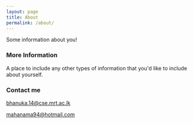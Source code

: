 ```yaml
---
layout: page
title: About
permalink: /about/
---
```


Some information about you!

### More Information

A place to include any other types of information that you'd like to include about yourself.

### Contact me

[bhanuka.14@cse.mrt.ac.lk](mailto:bhanuka.14@cse.mrt.ac.lk)

[mahanama94@hotmail.com](mailto:mahanama94@hotmail.com)
